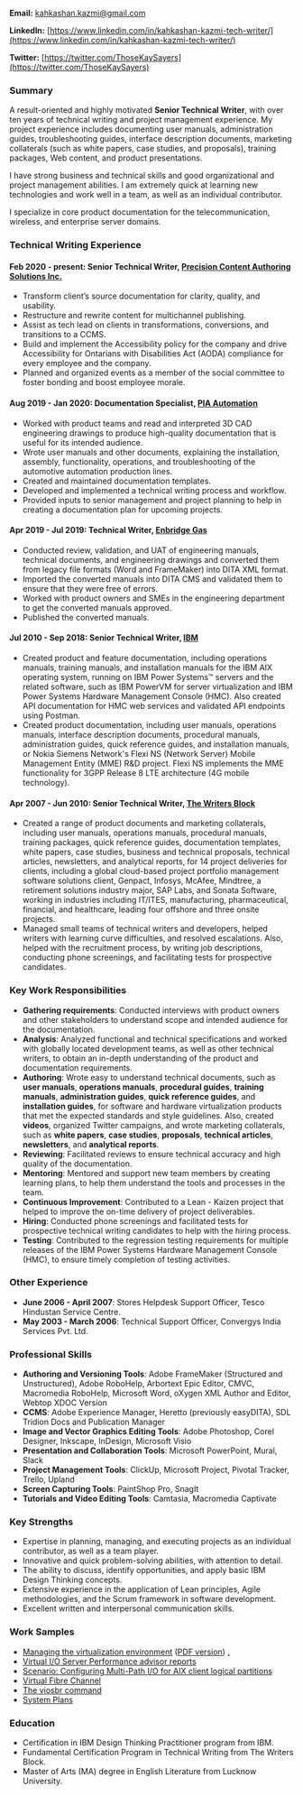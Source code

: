 **Email:** [kahkashan.kazmi@gmail.com](kahkashan.kazmi@gmail.com)

**LinkedIn:** [https://www.linkedin.com/in/kahkashan-kazmi-tech-writer/](https://www.linkedin.com/in/kahkashan-kazmi-tech-writer/)

**Twitter:** [https://twitter.com/ThoseKaySayers](https://twitter.com/ThoseKaySayers)

### Summary ###

A result-oriented and highly motivated **Senior Technical Writer**, with over ten years of technical writing and project management experience. My project experience includes documenting user manuals, administration guides, troubleshooting guides, interface description documents, marketing collaterals (such as white papers, case studies, and proposals), training packages, Web content, and product presentations.

I have strong business and technical skills and good organizational and project management abilities. I am extremely quick at learning new technologies and work well in a team, as well as an individual contributor.

I specialize in core product documentation for the telecommunication, wireless, and enterprise server domains.

### Technical Writing Experience ###


#### Feb 2020 - present: Senior Technical Writer, [Precision Content Authoring Solutions Inc.](https://www.precisioncontent.com/) ####

- Transform client’s source documentation for clarity, quality, and usability.
- Restructure and rewrite content for multichannel publishing. 
- Assist as tech lead on clients in transformations, conversions, and transitions to a CCMS. 
- Build and implement the Accessibility policy for the company and drive Accessibility for Ontarians with Disabilities Act (AODA) compliance for every employee and the company.
- Planned and organized events as a member of the social committee to foster bonding and boost employee morale.


#### Aug 2019 - Jan 2020: Documentation Specialist, [PIA Automation](https://www.piagroup.com/en/) ####

- Worked with product teams and read and interpreted 3D CAD engineering drawings to produce high-quality documentation that is useful for its intended audience.
- Wrote user manuals and other documents, explaining the installation, assembly, functionality, operations, and troubleshooting of the automotive automation production lines.
- Created and maintained documentation templates.
- Developed and implemented a technical writing process and workflow.
- Provided inputs to senior management and project planning to help in creating a documentation plan for upcoming projects.


#### Apr 2019 - Jul 2019: Technical Writer, [Enbridge Gas](https://www.enbridgegas.com) ####

- Conducted review, validation, and UAT of engineering manuals, technical documents, and engineering drawings and converted them from legacy file formats (Word and FrameMaker) into DITA XML format.
- Imported the converted manuals into DITA CMS and validated them to ensure that they were free of errors.
- Worked with product owners and SMEs in the engineering department to get the converted manuals approved.
- Published the converted manuals.

#### Jul 2010 - Sep 2018: Senior Technical Writer, [IBM](https://www.ibm.com/ibm/in/en/) ####

- Created product and feature documentation, including operations manuals, training manuals, and installation manuals for the IBM AIX operating system, running on IBM Power Systems™ servers and the related software, such as IBM PowerVM for server virtualization and IBM Power Systems Hardware Management Console (HMC). Also created API documentation for HMC web services and validated API endpoints using Postman.
- Created product documentation, including user manuals, operations manuals, interface description documents, procedural manuals, administration guides, quick reference guides, and installation manuals, or Nokia Siemens Network's Flexi NS (Network Server) Mobile Management Entity (MME) R&D project. Flexi NS implements the MME functionality for 3GPP Release 8 LTE architecture (4G mobile technology).


#### Apr 2007 - Jun 2010: Senior Technical Writer, [The Writers Block](http://www.twb.in/) ####

- Created a range of product documents and marketing collaterals, including user manuals, operations manuals, procedural manuals, training packages, quick reference guides, documentation templates, white papers, case studies, business and technical proposals, technical articles, newsletters, and analytical reports, for 14 project deliveries for clients, including a global cloud-based project portfolio management software solutions client, Genpact, Infosys, McAfee, Mindtree, a retirement solutions industry major, SAP Labs, and Sonata Software, working in industries including IT/ITES, manufacturing, pharmaceutical, financial, and healthcare, leading four offshore and three onsite projects.
- Managed small teams of technical writers and developers, helped writers with learning curve difficulties, and resolved escalations. Also, helped with the recruitment process, by writing job descriptions, conducting phone screenings, and facilitating tests for prospective candidates.

### Key Work Responsibilities ###

- **Gathering requirements**: Conducted interviews with product owners and other stakeholders to understand scope and intended audience for the documentation.
- **Analysis**: Analyzed functional and technical specifications and worked with globally located development teams, as well as other technical writers, to obtain an in-depth understanding of the product and documentation requirements.
- **Authoring**: Wrote easy to understand technical documents, such as **user manuals**, **operations manuals**, **procedural guides**, **training manuals**, **administration guides**, **quick reference guides**, and **installation guides**, for software and hardware virtualization products that met the expected standards and style guidelines. Also, created **videos**, organized Twitter campaigns, and wrote marketing collaterals, such as **white papers**, **case studies**, **proposals**, **technical articles**, **newsletters**, and **analytical reports**.
- **Reviewing**: Facilitated reviews to ensure technical accuracy and high quality of the documentation.
- **Mentoring**: Mentored and support new team members by creating learning plans, to help them understand the tools and processes in the team.
- **Continuous Improvement**: Contributed to a Lean - Kaizen project that helped to improve the on-time delivery of project deliverables.
- **Hiring**: Conducted phone screenings and facilitated tests for prospective technical writing candidates to help with the hiring process.
- **Testing**: Contributed to the regression testing requirements for multiple releases of the IBM Power Systems Hardware Management Console (HMC), to ensure timely completion of testing activities.


### Other Experience ###

- **June 2006 - April 2007**: Stores Helpdesk Support Officer, Tesco Hindustan Service Centre.
- **May 2003 - March 2006**: Technical Support Officer, Convergys India Services Pvt. Ltd.

### Professional Skills ###

- **Authoring and Versioning Tools**: Adobe FrameMaker (Structured and Unstructured), Adobe RoboHelp, Arbortext Epic Editor, CMVC, Macromedia RoboHelp, Microsoft Word, oXygen XML Author and Editor, Webtop XDOC Version
- **CCMS**: Adobe Experience Manager, Heretto (previously easyDITA), SDL Tridion Docs and Publication Manager
- **Image and Vector Graphics Editing Tools**: Adobe Photoshop, Corel Designer, Inkscape, InDesign, Microsoft Visio
- **Presentation and Collaboration Tools**: Microsoft PowerPoint, Mural, Slack
- **Project Management Tools**: ClickUp, Microsoft Project, Pivotal Tracker, Trello, Upland
- **Screen Capturing Tools**: PaintShop Pro, SnagIt
- **Tutorials and Video Editing Tools**: Camtasia, Macromedia Captivate

### Key Strengths ###

- Expertise in planning, managing, and executing projects as an individual contributor, as well as a team player.
- Innovative and quick problem-solving abilities, with attention to detail.
- The ability to discuss, identify opportunities, and apply basic IBM Design Thinking concepts.
- Extensive experience in the application of Lean principles, Agile methodologies, and the Scrum framework in software development.
- Excellent written and interpersonal communication skills.

### Work Samples ## 

- [Managing the virtualization environment](https://www.ibm.com/support/knowledgecenter/en/POWER9/p9efd/p9efd_kickoff.htm) ([PDF version](http://public.dhe.ibm.com/systems/power/docs/hw/p9/p9efd.pdf)) [.](#work-samples)
- [Virtual I/O Server Performance advisor reports](https://www.ibm.com/support/knowledgecenter/en/POWER9/p9hb1/p9hb1_vios_perf_adv_reports.htm) 
- [Scenario: Configuring Multi-Path I/O for AIX client logical partitions](https://www.ibm.com/support/knowledgecenter/en/POWER9/p9hb1/p9hb1_vios_mpio.htm)
- [Virtual Fibre Channel](https://www.ibm.com/support/knowledgecenter/9009-42A/p9hb1/p9hb1_vios_concepts_vfc.htm)
- [The viosbr command](https://www.ibm.com/support/knowledgecenter/en/8284-21A/p8hcg/p8hcg_viosbr.htm)
- [System Plans](https://www.ibm.com/support/knowledgecenter/9119-MHE/p8hc6/p8hc6_kickoff.htm)

### Education ###

- Certification in IBM Design Thinking Practitioner program from IBM.
- Fundamental Certification Program in Technical Writing from The Writers Block.
- Master of Arts (MA) degree in English Literature from Lucknow University.


